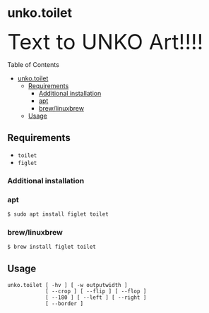 # unko.toilet

<font size=7>Text to UNKO Art!!!!</font>

Table of Contents

<!--ts-->
* [unko.toilet](doc/unko.toilet.md#unkotoilet)
   * [Requirements](doc/unko.toilet.md#requirements)
      * [Additional installation](doc/unko.toilet.md#additional-installation)
      * [apt](doc/unko.toilet.md#apt)
      * [brew/linuxbrew](doc/unko.toilet.md#brewlinuxbrew)
   * [Usage](doc/unko.toilet.md#usage)

<!-- Created by https://github.com/ekalinin/github-markdown-toc -->
<!-- Added by: runner, at: Mon Apr 11 14:53:36 UTC 2022 -->

<!--te-->

## Requirements

- `toilet`
- `figlet`

### Additional installation

### apt

```sh
$ sudo apt install figlet toilet
```

### brew/linuxbrew

```sh
$ brew install figlet toilet
```

## Usage

```
unko.toilet [ -hv ] [ -w outputwidth ]
            [ --crop ] [ --flip ] [ --flop ]
            [ --180 ] [ --left ] [ --right ]
            [ --border ]
```
